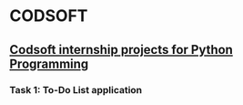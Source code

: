# CODSOFT
<h2><u>Codsoft internship projects for Python Programming</u></h2>

<be>
<h3>Task 1: To-Do List application</h3>



